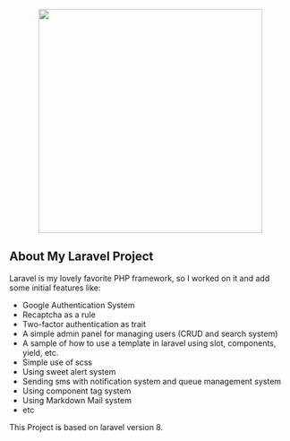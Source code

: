 <p align="center"><a href="https://www.linkedin.com/in/saleh-hashemi/" target="_blank"><img src="http://behtateam.ir/profile.jpg" width="400"></a></p>



## About My Laravel Project

Laravel is my lovely favorite PHP framework, so I worked on it and add some initial features like:

- Google Authentication System
- Recaptcha as a rule
- Two-factor authentication as trait
- A simple admin panel for managing users (CRUD and search system)
- A sample of how to use a template in laravel using slot, components, yield, etc.
- Simple use of scss
- Using sweet alert system
- Sending sms with notification system and queue management system
- Using component tag system
- Using Markdown Mail system
- etc

This Project is based on laravel version 8.

